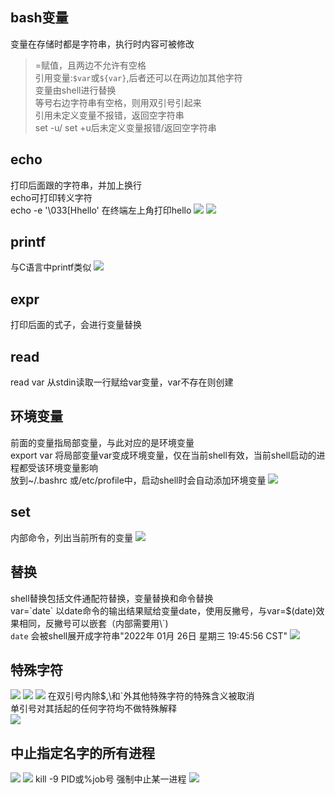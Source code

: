 ## bash变量
变量在存储时都是字符串，执行时内容可被修改  
>=赋值，且两边不允许有空格   
引用变量:`$var`或`${var}`,后者还可以在两边加其他字符  
变量由shell进行替换  
等号右边字符串有空格，则用双引号引起来  
引用未定义变量不报错，返回空字符串  
set -u/ set +u后未定义变量报错/返回空字符串

## echo
打印后面跟的字符串，并加上换行  
echo可打印转义字符  
echo -e '\033[Hhello' 在终端左上角打印hello
![](pics10/echo.jpg)
![](pics10/echo2.jpg)

## printf
与C语言中printf类似
![](pics10/printf.jpg)

## expr
打印后面的式子，会进行变量替换

## read
read var 从stdin读取一行赋给var变量，var不存在则创建

## 环境变量
前面的变量指局部变量，与此对应的是环境变量  
export var 将局部变量var变成环境变量，仅在当前shell有效，当前shell启动的进程都受该环境变量影响  
放到~/.bashrc 或/etc/profile中，启动shell时会自动添加环境变量
![](pics10/path.jpg)

## set
内部命令，列出当前所有的变量
![](pics10/set.jpg)

## 替换
shell替换包括文件通配符替换，变量替换和命令替换  
var=\`date\` 以date命令的输出结果赋给变量date，使用反撇号，与var=$(date)效果相同，反撇号可以嵌套（内部需要用\\\`)  
`date` 会被shell展开成字符串"2022年 01月 26日 星期三 19:45:56 CST"
![](pics10/shell.jpg)

## 特殊字符
![](pics10/shell2.jpg)
![](pics10/shell3.jpg)
![](pics10/shell4.jpg)
在双引号内除\$,\\和\`外其他特殊字符的特殊含义被取消  
单引号对其括起的任何字符均不做特殊解释  
![](pics10/shell5.jpg)

## 中止指定名字的所有进程
![](pics10/awk.jpg)
![](pics10/kill.jpg)
kill -9 PID或%job号 强制中止某一进程
![](pics10/awk2.jpg)